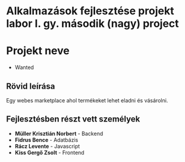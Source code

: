 # Alkalmazások fejlesztése projekt labor I. gy. második (nagy) project

# Projekt neve
- Wanted

## Rövid leírása
Egy webes marketplace ahol termékeket lehet eladni és vásárolni.

## Fejlesztésben részt vett személyek
- **Müller Krisztián Norbert** - Backend
- **Fidrus Bence** - Adatbázis
- **Rácz Levente** - Javascript
- **Kiss Gergő Zsolt** - Frontend
